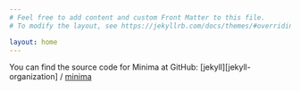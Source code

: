 ```yaml
---
# Feel free to add content and custom Front Matter to this file.
# To modify the layout, see https://jekyllrb.com/docs/themes/#overriding-theme-defaults

layout: home
---
```

You can find the source code for Minima at GitHub:
[jekyll][jekyll-organization] /
[minima](https://github.com/jekyll/minima)

